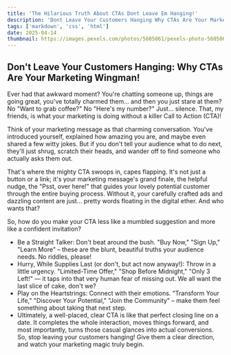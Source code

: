 ```yaml
---
title: 'The Hilarious Truth About CTAs Dont Leave Em Hanging!'
description: 'Dont Leave Your Customers Hanging Why CTAs Are Your Marketing Wingman!'
tags: ['markdown', 'css', 'html']
date: 2025-04-14
thumbnail: https://images.pexels.com/photos/5605061/pexels-photo-5605061.jpeg
---
```


<!--more-->

## Don't Leave Your Customers Hanging: Why CTAs Are Your Marketing Wingman!

Ever had that awkward moment? You're chatting someone up, things are going great, you've totally charmed them... and then you just stare at them? No "Want to grab coffee?" No "Here's my number?" Just... silence. That, my friends, is what your marketing is doing without a killer Call to Action (CTA)!

Think of your marketing message as that charming conversation. You've introduced yourself, explained how amazing you are, and maybe even shared a few witty jokes. But if you don't tell your audience what to do next, they'll just shrug, scratch their heads, and wander off to find someone who actually asks them out.

That's where the mighty CTA swoops in, capes flapping. It's not just a button or a link; it's your marketing message's grand finale, the helpful nudge, the "Psst, over here!" that guides your lovely potential customer through the entire buying process. Without it, your carefully crafted ads and dazzling content are just... pretty words floating in the digital ether. And who wants that?

So, how do you make your CTA less like a mumbled suggestion and more like a confident invitation?

- Be a Straight Talker: Don't beat around the bush. "Buy Now," "Sign Up," "Learn More" – these are the blunt, beautiful truths your audience needs. No riddles, please!
- Hurry, While Supplies Last (or don't, but act now anyway!): Throw in a little urgency. "Limited-Time Offer," "Shop Before Midnight," "Only 3 Left!" — it taps into that very human fear of missing out. We all want the last slice of cake, don't we?
- Play on the Heartstrings: Connect with their emotions. "Transform Your Life," "Discover Your Potential," "Join the Community" – make them feel something about taking that next step.
- Ultimately, a well-placed, clear CTA is like that perfect closing line on a date. It completes the whole interaction, moves things forward, and most importantly, turns those casual glances into actual conversions. So, stop leaving your customers hanging! Give them a clear direction, and watch your marketing magic truly begin.

